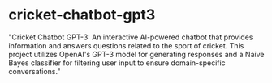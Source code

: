 # cricket-chatbot-gpt3
"Cricket Chatbot GPT-3: An interactive AI-powered chatbot that provides information and answers questions related to the sport of cricket. This project utilizes OpenAI's GPT-3 model for generating responses and a Naive Bayes classifier for filtering user input to ensure domain-specific conversations."
